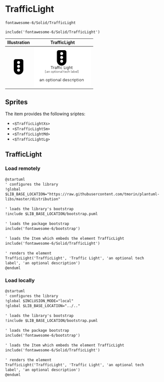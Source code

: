# TrafficLight


```text
fontawesome-6/Solid/TrafficLight
```

```text
include('fontawesome-6/Solid/TrafficLight')
```



| Illustration | TrafficLight |
| :---: | :---: |
| ![illustration for Illustration](../../fontawesome-6/Solid/TrafficLight.png) | ![illustration for TrafficLight](../../fontawesome-6/Solid/TrafficLight.Local.png) |



## Sprites
The item provides the following sriptes:

- `<$TrafficLightXs>`
- `<$TrafficLightSm>`
- `<$TrafficLightMd>`
- `<$TrafficLightLg>`





## TrafficLight

### Load remotely
```plantuml
@startuml
' configures the library
!global $LIB_BASE_LOCATION="https://raw.githubusercontent.com/tmorin/plantuml-libs/master/distribution"

' loads the library's bootstrap
!include $LIB_BASE_LOCATION/bootstrap.puml

' loads the package bootstrap
include('fontawesome-6/bootstrap')

' loads the Item which embeds the element TrafficLight
include('fontawesome-6/Solid/TrafficLight')

' renders the element
TrafficLight('TrafficLight', 'Traffic Light', 'an optional tech label', 'an optional description')
@enduml
```

### Load locally
```plantuml
@startuml
' configures the library
!global $INCLUSION_MODE="local"
!global $LIB_BASE_LOCATION="../.."

' loads the library's bootstrap
!include $LIB_BASE_LOCATION/bootstrap.puml

' loads the package bootstrap
include('fontawesome-6/bootstrap')

' loads the Item which embeds the element TrafficLight
include('fontawesome-6/Solid/TrafficLight')

' renders the element
TrafficLight('TrafficLight', 'Traffic Light', 'an optional tech label', 'an optional description')
@enduml
```

